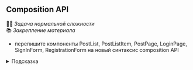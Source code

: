 ## Composition API

👷🏻 _Задача нормальной сложности_\
📚 _Закрепление материала_


- перепишите компоненты PostList, PostListItem, PostPage, LoginPage, SignInForm, RegistrationForm на новый синтаксис composition API

<details>
<summary>Подсказка</summary>

Чтобы впускало в проект метод isAuth (в auth.js) должен возвращать true
</details>
